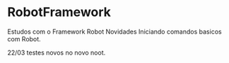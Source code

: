 # RobotFramework
Estudos com o Framework Robot
Novidades
Iniciando comandos basicos com Robot.

22/03 testes novos no novo noot.

